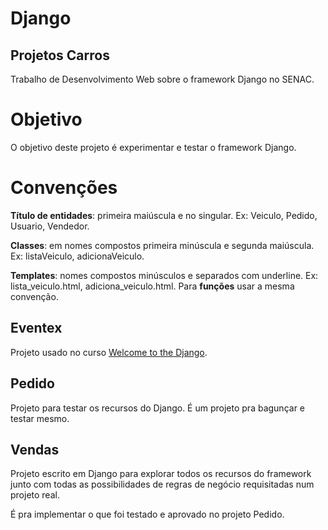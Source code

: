 Django
======

## Projetos Carros

Trabalho de Desenvolvimento Web sobre o framework Django no SENAC.

# Objetivo

O objetivo deste projeto é experimentar e testar o framework Django.

# Convenções

**Título de entidades**: primeira maiúscula e no singular. Ex: Veiculo, Pedido, Usuario, Vendedor.

**Classes**: em nomes compostos primeira minúscula e segunda maiúscula. Ex: listaVeiculo, adicionaVeiculo.

**Templates**: nomes compostos minúsculos e separados com underline. Ex: lista_veiculo.html, adiciona_veiculo.html. Para **funções** usar a mesma convenção.

## Eventex

Projeto usado no curso [Welcome to the Django][1].

## Pedido

Projeto para testar os recursos do Django. É um projeto pra bagunçar e testar mesmo.

## Vendas

Projeto escrito em Django para explorar todos os recursos do framework junto com todas as possibilidades de regras de negócio requisitadas num projeto real.

É pra implementar o que foi testado e aprovado no projeto Pedido.

[0]: http://www.youtube.com/playlist?list=PL2670DAAFCFECA138
[1]: http://welcometothedjango.com.br/